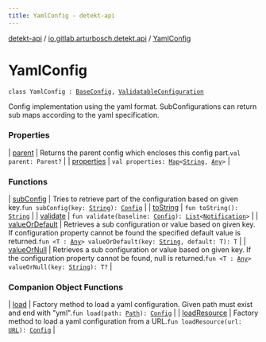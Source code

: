 ```yaml
---
title: YamlConfig - detekt-api
---
```


[detekt-api](../../index.html) / [io.gitlab.arturbosch.detekt.api](../index.html) / [YamlConfig](./index.html)

# YamlConfig

`class YamlConfig : `[`BaseConfig`](../-base-config/index.html)`, `[`ValidatableConfiguration`](../../io.gitlab.arturbosch.detekt.api.internal/-validatable-configuration/index.html)

Config implementation using the yaml format. SubConfigurations can return sub maps according to the
yaml specification.

### Properties

| [parent](parent.html) | Returns the parent config which encloses this config part.`val parent: Parent?` |
| [properties](properties.html) | `val properties: `[`Map`](https://kotlinlang.org/api/latest/jvm/stdlib/kotlin.collections/-map/index.html)`<`[`String`](https://kotlinlang.org/api/latest/jvm/stdlib/kotlin/-string/index.html)`, `[`Any`](https://kotlinlang.org/api/latest/jvm/stdlib/kotlin/-any/index.html)`>` |

### Functions

| [subConfig](sub-config.html) | Tries to retrieve part of the configuration based on given key.`fun subConfig(key: `[`String`](https://kotlinlang.org/api/latest/jvm/stdlib/kotlin/-string/index.html)`): `[`Config`](../-config/index.html) |
| [toString](to-string.html) | `fun toString(): `[`String`](https://kotlinlang.org/api/latest/jvm/stdlib/kotlin/-string/index.html) |
| [validate](validate.html) | `fun validate(baseline: `[`Config`](../-config/index.html)`): `[`List`](https://kotlinlang.org/api/latest/jvm/stdlib/kotlin.collections/-list/index.html)`<`[`Notification`](../-notification/index.html)`>` |
| [valueOrDefault](value-or-default.html) | Retrieves a sub configuration or value based on given key. If configuration property cannot be found the specified default value is returned.`fun <T : `[`Any`](https://kotlinlang.org/api/latest/jvm/stdlib/kotlin/-any/index.html)`> valueOrDefault(key: `[`String`](https://kotlinlang.org/api/latest/jvm/stdlib/kotlin/-string/index.html)`, default: T): T` |
| [valueOrNull](value-or-null.html) | Retrieves a sub configuration or value based on given key. If the configuration property cannot be found, null is returned.`fun <T : `[`Any`](https://kotlinlang.org/api/latest/jvm/stdlib/kotlin/-any/index.html)`> valueOrNull(key: `[`String`](https://kotlinlang.org/api/latest/jvm/stdlib/kotlin/-string/index.html)`): T?` |

### Companion Object Functions

| [load](load.html) | Factory method to load a yaml configuration. Given path must exist and end with "yml".`fun load(path: `[`Path`](https://docs.oracle.com/javase/8/docs/api/java/nio/file/Path.html)`): `[`Config`](../-config/index.html) |
| [loadResource](load-resource.html) | Factory method to load a yaml configuration from a URL.`fun loadResource(url: `[`URL`](https://docs.oracle.com/javase/8/docs/api/java/net/URL.html)`): `[`Config`](../-config/index.html) |

